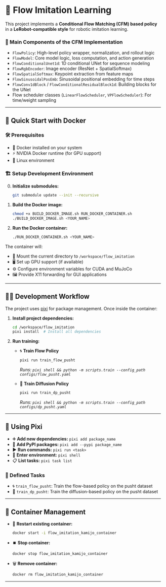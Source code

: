 # 🤖 Flow Imitation Learning

This project implements a **Conditional Flow Matching (CFM) based policy** in a **LeRobot-compatible style** for robotic imitation learning.

### 🧩 Main Components of the CFM Implementation
- `FlowPolicy`: High-level policy wrapper, normalization, and rollout logic
- `FlowModel`: Core model logic, loss computation, and action generation
- `FlowConditionalUnet1d`: 1D conditional UNet for sequence modeling
- `FlowRgbEncoder`: Image encoder (ResNet + SpatialSoftmax)
- `FlowSpatialSoftmax`: Keypoint extraction from feature maps
- `FlowSinusoidalPosEmb`: Sinusoidal positional embedding for time steps
- `FlowConv1dBlock` / `FlowConditionalResidualBlock1d`: Building blocks for the UNet
- Flow scheduler classes (`LinearFlowScheduler`, `VPFlowScheduler`): For time/weight sampling

---

## 🚀 Quick Start with Docker

### 🛠️ Prerequisites
- 🐳 Docker installed on your system
- ⚡ NVIDIA Docker runtime (for GPU support)
- 🐧 Linux environment

### 🏗️ Setup Development Environment

0. **Initialize submodules:**
   ```bash
   git submodule update --init --recursive
   ```

1. **Build the Docker image:**
   ```bash
   chmod +x BUILD_DOCKER_IMAGE.sh RUN_DOCKER_CONTAINER.sh
   ./BUILD_DOCKER_IMAGE.sh <YOUR_NAME>
   ```

2. **Run the Docker container:**
   ```bash
   ./RUN_DOCKER_CONTAINER.sh <YOUR_NAME>
   ```

The container will:
- 📂 Mount the current directory to `/workspace/flow_imitation`
- 🖥️ Set up GPU support (if available)
- ⚙️ Configure environment variables for CUDA and MuJoCo
- 🖼️ Provide X11 forwarding for GUI applications

---

## 🧑‍💻 Development Workflow

The project uses [pixi](https://pixi.sh/) for package management. Once inside the container:

1. **Install project dependencies:**
   ```bash
   cd /workspace/flow_imitation
   pixi install  # Install all dependencies
   ```

2. **Run training:**

   - 🌀 **Train Flow Policy**
     ```bash
     pixi run train_flow_pusht
     ```
     _Runs: `pixi shell && python -m scripts.train --config_path configs/flow_pusht.yaml`_ 

   - 💨 **Train Diffusion Policy**
     ```bash
     pixi run train_dp_pusht
     ```
     _Runs: `pixi shell && python -m scripts.train --config_path configs/dp_pusht.yaml`_ 

---

## 🧰 Using Pixi

- ➕ **Add new dependencies:** `pixi add package_name`
- 🐍 **Add PyPI packages:** `pixi add --pypi package_name`
- ▶️ **Run commands:** `pixi run <task>`
- 🐚 **Enter environment:** `pixi shell`
- 📋 **List tasks:** `pixi task list`

### 🎯 Defined Tasks

- 🌀 `train_flow_pusht`: Train the flow-based policy on the pusht dataset
- 💨 `train_dp_pusht`: Train the diffusion-based policy on the pusht dataset

---

## 🐳 Container Management

- 🔄 **Restart existing container:**
  ```bash
  docker start -i flow_imitation_kamijo_container
  ```

- ⏹️ **Stop container:**
  ```bash
  docker stop flow_imitation_kamijo_container
  ```

- 🗑️ **Remove container:**
  ```bash
  docker rm flow_imitation_kamijo_container
  ```

---